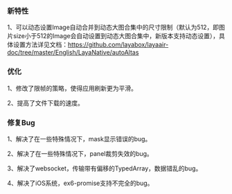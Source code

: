 
### 新特性  

1、可以动态设置Image自动合并到动态大图合集中的尺寸限制（默认为512，即图片size小于512的Image会自动设置到动态大图合集中，新版本支持动态设置），具体设置方法详见文档：https://github.com/layabox/layaair-doc/tree/master/English/LayaNative/autoAltas  

### 优化  

1、修改了限帧的策略，使得应用刷新更为平滑。  

2、提高了文件下载的速度。  

### 修复Bug  

1、解决了在一些特殊情况下，mask显示错误的bug。  

2、解决了在一些特殊情况下，panel裁剪失效的bug。  

3、解决了websocket，传输带有偏移的TypedArray，数据错乱的bug。  

4、解决了iOS系统，ex6-promise支持不完全的bug。  


